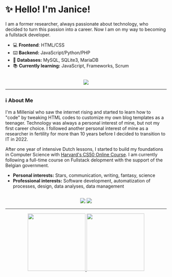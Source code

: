 # ✨ Hello! I'm Janice! 

I am a former researcher, always passionate about technology, who decided to turn this passion into a career. Now I am on my way to becoming a fullstack developer.

- 💻 **Frontend**: HTML/CSS
- ⌨️ **Backend:** JavaScript/Python/PHP
- 📓 **Databases:** MySQL, SQLite3, MariaDB
- 📚 **Currently learning:** JavaScript, Frameworks, Scrum

##
<p align="center">
  <a href="https://skillicons.dev">
    <img src="https://skillicons.dev/icons?i=html,bootstrap,c,css,js,mysql,sqlite,php,py,wordpress" />
  </a>
</p>

<hr height="1">

### ℹ About Me 

I'm a Millenial who saw the internet rising and started to learn how to "code" by tweaking HTML codes to customize my own blog templates as a teenager. Technology was always a personal interest of mine, but not my first career choice. I followed another personal interest of mine as a researcher in fertility for more than 10 years before I decided to transition to IT in 2022.

After one year of intensive Dutch lessons, I started to build my foundations in Computer Science with [Harvard's CS50 Online Course](https://cs50.harvard.edu/x/2024/). I am currently following a full-time course on Fullstack delopment with the support of the Belgian government.

- **Personal interests:** Stars, communication, writing, fantasy, science
- **Professional interests:** Software development, automatization of processes, design, data analyses, data management

##

<div align="center"> 
  <a href = "mailto:janice.vilela@gmail.com"><img src="https://img.shields.io/badge/-Gmail-%23333?style=for-the-badge&logo=gmail&logoColor=white" target="_blank"></a>
  <a href="https://www.linkedin.com/in/janicevilela/" target="_blank"><img src="https://img.shields.io/badge/-LinkedIn-%230077B5?style=for-the-badge&logo=linkedin&logoColor=white" target="_blank"></a> 
  
</div>
<hr height="1">

<div align="center">
  <a href="https://github.com/janicemv">
  <img height="180em" src="https://github-readme-stats.vercel.app/api?username=janicemv&show_icons=true&theme=dracula&include_all_commits=true&count_private=true"/>
  <img height="180em" src="https://github-readme-stats.vercel.app/api/top-langs/?username=janicemv&layout=compact&theme=dracula&include_all_commits=true&count_private=true&show_icons=true"/>
</div>

